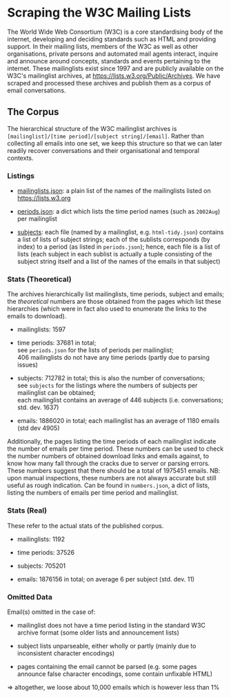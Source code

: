 # Scraping the W3C Mailing Lists


The World Wide Web Consortium (W3C) is a core standardising body of the internet, developing and deciding standards such as HTML and providing support. In their mailing lists, members of the W3C as well as other organisations, private persons and automated mail agents interact, inquire and announce around concepts, standards and events pertaining to the internet. These mailinglists exist since 1997 and are publicly available on the W3C's mailinglist archives, at https://lists.w3.org/Public/Archives. We have scraped and processed these archives and publish them as a corpus of email conversations.


## The Corpus

The hierarchical structure of the W3C mailinglist archives is `[mailinglist]/[time period]/[subject string]/[email]`. Rather than collecting all emails into one set, we keep this structure so that we can later readily recover conversations and their organisational and temporal contexts.

### Listings

- [mailinglists.json](https://github.com/pgroth/conversationkg/blob/master/scrape_W3C/collected_listings/mailinglists.json): a plain list of the names of the mailinglists listed on https://lists.w3.org

- [periods.json](https://github.com/pgroth/conversationkg/blob/master/scrape_W3C/collected_listings/periods.json): a dict which lists the time period names (such as `2002Aug`) per mailinglist

- [subjects](https://github.com/pgroth/conversationkg/blob/master/scrape_W3C/collected_listings/subjects/): each file (named by a mailinglist, e.g. `html-tidy.json`) contains a list of lists of subject strings; each of the sublists corresponds (by index) to a period (as listed in `periods.json`); hence, each file is a list of lists (each subject in each sublist is actually a tuple consisting of the subject string itself and a list of the names of the emails in that subject)

### Stats (Theoretical)

The archives hierarchically list mailinglists, time periods, subject and emails; the _theoretical_ numbers are
those obtained from the pages which list these hierarchies (which were in fact also used to enumerate the links to the emails to download). 

- mailinglists: 1597

- time periods: 37681 in total; <br> see `periods.json` for the lists of periods per mailinglist; <br> 406 mailinglists do not have any time periods (partly due to parsing issues)

- subjects: 712782 in total; this is also the number of conversations;<br> see `subjects` for the listings where the numbers of subjects per mailinglist can be obtained; <br> each mailinglist contains an average of 446 subjects (i.e. conversations; std. dev. 1637)

- emails: 1886020 in total; each mailinglist has an average of 1180 emails (std dev 4905)

Additionally, the pages listing the time periods of each mailinglist indicate the number of emails per time period. These numbers can be used to check the number numbers of obtained download links and emails against, to know how many fall through the cracks due to server or parsing errors. These numbers suggest that there should be a total of 1975451 emails. 
NB: upon manual inspections, these numbers are not always accurate but still useful as rough indication.
Can be found in `numbers.json`, a dict of lists, listing the numbers of emails per time period and mailinglist.


### Stats (Real)

These refer to the actual stats of the published corpus.

- mailinglists: 1192

- time periods: 37526

- subjects: 705201

- emails: 1876156 in total; on average 6 per subject (std. dev. 11)


### Omitted Data

Email(s) omitted in the case of:

- mailinglist does not have a time period listing in the standard W3C archive format (some older lists and announcement lists)

- subject lists unparseable, either wholly or partly (mainly due to inconsistent character encodings)

- pages containing the email cannot be parsed (e.g. some pages announce false character encodings, some contain unfixable HTML)

=> altogether, we loose about 10,000 emails which is however less than 1%


